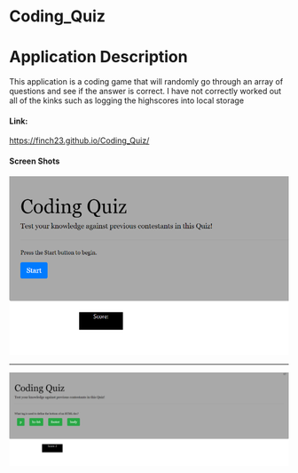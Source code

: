 # Coding_Quiz
<h1>Application Description</h1>
<p>This application is a coding game that will randomly go through an array of questions and see if the answer is correct. I have not correctly worked out all of the kinks such as logging the highscores into local storage</p>

<h4>Link:</h4>
<a href='https://finch23.github.io/Coding_Quiz/'>https://finch23.github.io/Coding_Quiz/</a>
 
<h4>Screen Shots</h4>

<img src ='/images/screenshot.PNG'>
<hr>
<img src ='/images/screenshot1.PNG'>
